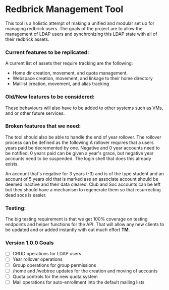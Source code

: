 # Redbrick Management Tool

This tool is a holistic attempt of making a unified and modular set up for managing redbrick users.
The goals of the project are to allow the management of LDAP users and synchronizing this LDAP state with all of their redbrick assets.

### Current features to be replicated:
A current list of assets ther require tracking are the following:
 - Home dir creation, movement, and quota management.
 - Webspace creation, movement, and linkage to their home directory
 - Maillist creation, movement, and alias tracking

### Old/New features to be considered:
These behaviours will also have to be added to other systems such as VMs, and or other future services.

### Broken features that we need:
The tool should also be able to handle the end of year rollover. The rollover process can be defined as the following
A rollover requires that a users years paid be decremented by one. Negative and 0 year accounts need to be notified. 0 years paid can be given a year's grace, but negative year accounts need to be suspended. The login shell that does this already exists.

An account that's negative for 3 years (-3) and is of the type student and an account of 5 years old that is marked ass an associate account should be deemed inactive and their data cleared. Club and Soc accounts can be left but they should have a mechanism to regenerate them so that resurrecting dead socs is easier.

### Testing:
The big testing requirement is that we get 100% coverage on testing endpoints and helper functions for the API. That will allow any new clients to be updated and or added instantly with out much effort **TM**.

### Version 1.0.0 Goals
- [ ] CRUD operations for LDAP users
- [ ] Year rollover operations
- [ ] Group operations for group permissions
- [ ] /home and /webtree updates for the creation and moving of accounts
- [ ] Quota controls for the new quota system
- [ ] Mail operations for auto-enrollment into the default mailing lists
